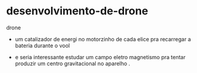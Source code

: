 # desenvolvimento-de-drone
drone

* um catalizador de energi no motorzinho de cada elice pra recarregar a bateria durante o vool 

* e seria interessante estudar um campo eletro magnetismo pra tentar produzir um centro gravitacional no aparelho . 
